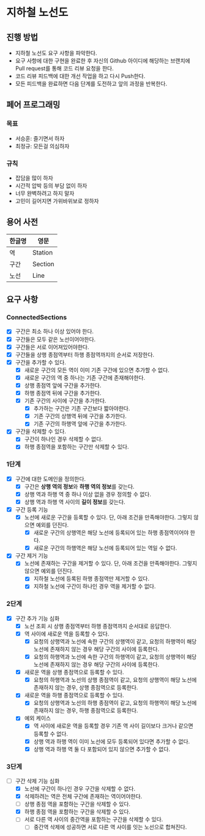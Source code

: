# 지하철 노선도

## 진행 방법

* 지하철 노선도 요구 사항을 파악한다.
* 요구 사항에 대한 구현을 완료한 후 자신의 Github 아이디에 해당하는 브랜치에 Pull request를 통해 코드 리뷰 요청을 한다.
* 코드 리뷰 피드백에 대한 개선 작업을 하고 다시 Push한다.
* 모든 피드백을 완료하면 다음 단계를 도전하고 앞의 과정을 반복한다.

## 페어 프로그래밍

### 목표

* 서승훈: 즐기면서 하자
* 최정규: 모든걸 의심하자

### 규칙

* 잡담을 많이 하자
* 시간적 압박 등의 부담 없이 하자
* 너무 완벽하려고 하지 말자
* 고민이 길어지면 가위바위보로 정하자

## 용어 사전

| 한글명 | 영문      |
|-----|---------|
| 역   | Station |
| 구간  | Section |
| 노선  | Line    |

## 요구 사항

### ConnectedSections

- [x] 구간은 최소 하나 이상 있어야 한다.
- [x] 구간들은 모두 같은 노선이어야한다.
- [x] 구간들은 서로 이어져있어야한다.
- [x] 구간들을 상행 종점역부터 하행 종점역까지의 순서로 저장한다.
- [x] 구간을 추가할 수 있다.
    - [x] 새로운 구간의 모든 역이 이미 기존 구간에 있으면 추가할 수 없다.
    - [x] 새로운 구간의 역 중 하나는 기존 구간에 존재해야한다.
    - [x] 상행 종점역 앞에 구간을 추가한다.
    - [x] 하행 종점역 뒤에 구간을 추가한다.
    - [x] 기존 구간의 사이에 구간을 추가한다.
        - [x] 추가하는 구간은 기존 구간보다 짧아야한다.
        - [x] 기존 구간의 상행역 뒤에 구간을 추가한다.
        - [x] 기존 구간의 하행역 앞에 구간을 추가한다.
- [x] 구간을 삭제할 수 있다.
    - [x] 구간이 하나인 경우 삭제할 수 없다.
    - [x] 하행 종점역을 포함하는 구간만 삭제할 수 있다.

### 1단계

- [x] 구간에 대한 도메인을 정의한다.
    - [x] 구간은 **상행 역의 정보**와 **하행 역의 정보**를 갖는다.
    - [x]  상행 역과 하행 역 중 하나 이상 없을 경우 정의할 수 없다.
    - [x] 상행 역과 하행 역 사이의 **길이 정보**를 갖는다.
- [x] 구간 등록 기능
    - [x] 노선에 새로운 구간을 등록할 수 있다. 단, 아래 조건을 만족해야한다. 그렇지 않으면 예외를 던진다.
        - [x] 새로운 구간의 상행역은 해당 노선에 등록되어 있는 하행 종점역이어야 한다.
        - [x] 새로운 구간의 하행역은 해당 노선에 등록되어 있는 역일 수 없다.
- [x] 구간 제거 기능
    - [x] 노선에 존재하는 구간을 제거할 수 있다. 단, 아래 조건을 만족해야한다. 그렇지 않으면 예외를 던진다.
        - [x] 지하철 노선에 등록된 하행 종점역만 제거할 수 있다.
        - [x] 지하철 노선에 구간이 하나인 경우 역을 제거할 수 없다.

### 2단계

- [x] 구간 추가 기능 심화
    - [x] 노선 조회 시 상행 종점역부터 하행 종점역까지 순서대로 응답한다.
    - [x] 역 사이에 새로운 역을 등록할 수 있다.
        - [x] 요청의 상행역과 노선에 속한 구간의 상행역이 같고, 요청의 하행역이 해당 노선에 존재하지 않는 경우 해당 구간의 사이에 등록한다.
        - [x] 요청의 하행역과 노선에 속한 구간의 하행역이 같고, 요청의 상행역이 해당 노선에 존재하지 않는 경우 해당 구간의 사이에 등록한다.
    - [x] 새로운 역을 상행 종점역으로 등록할 수 있다.
        - [x] 요청의 하행역과 노선의 상행 종점역이 같고, 요청의 상행역이 해당 노선에 존재하지 않는 경우, 상행 종점역으로 등록한다.
    - [x] 새로운 역을 하행 종점역으로 등록할 수 있다.
        - [x] 요청의 상행역과 노선의 하행 종점역이 같고, 요청의 하행역이 해당 노선에 존재하지 않는 경우, 하행 종점역으로 등록한다.
    - [x] 예외 케이스
        - [x] 역 사이에 새로운 역을 등록할 경우 기존 역 사이 길이보다 크거나 같으면 등록할 수 없다.
        - [x] 상행 역과 하행 역이 이미 노선에 모두 등록되어 있다면 추가할 수 없다.
        - [x] 상행 역과 하행 역 둘 다 포함되어 있지 않으면 추가할 수 없다.

### 3단계

- [ ] 구간 삭제 기능 심화
    - [x] 노선에 구간이 하나인 경우 구간을 삭제할 수 없다.
    - [x] 삭제하려는 역은 전체 구간에 존재하는 역이어야한다.
    - [ ] 상행 종점 역을 포함하는 구간을 삭제할 수 있다.
    - [x] 하행 종점 역을 포함하는 구간을 삭제할 수 있다.
    - [ ] 서로 다른 역 사이의 중간역을 포함하는 구간을 삭제할 수 있다.
        - [ ] 중간역 삭제에 성공하면 서로 다른 역 사이를 잇는 노선으로 합쳐진다.
